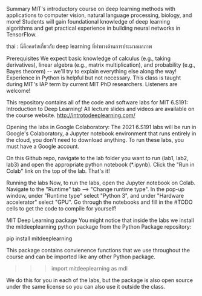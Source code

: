 Summary
MIT's introductory course on deep learning methods with applications to computer vision, natural language processing, biology, and more! Students will gain foundational knowledge of deep learning algorithms and get practical experience in building neural networks in TensorFlow. 

thai : นี่คือคอร์สเกี่ยวกับ deep learning ที่ทำทางด้านการประมวลผลภาพ


Prerequisites 
We expect basic knowledge of calculus (e.g., taking derivatives), linear algebra (e.g., matrix multiplication), and probability (e.g., Bayes theorem) -- we'll try to explain everything else along the way! Experience in Python is helpful but not necessary. This class is taught during MIT's IAP term by current MIT PhD researchers. Listeners are welcome!


This repository contains all of the code and software labs for MIT 6.S191: Introduction to Deep Learning! All lecture slides and videos are available on the course website. http://introtodeeplearning.com/

Opening the labs in Google Colaboratory:
The 2021 6.S191 labs will be run in Google's Colaboratory, a Jupyter notebook environment that runs entirely in the cloud, you don't need to download anything. To run these labs, you must have a Google account.

On this Github repo, navigate to the lab folder you want to run (lab1, lab2, lab3) and open the appropriate python notebook (*.ipynb). Click the "Run in Colab" link on the top of the lab. That's it!

Running the labs
Now, to run the labs, open the Jupyter notebook on Colab. Navigate to the "Runtime" tab --> "Change runtime type". In the pop-up window, under "Runtime type" select "Python 3", and under "Hardware accelerator" select "GPU". Go through the notebooks and fill in the #TODO cells to get the code to compile for yourself!

MIT Deep Learning package
You might notice that inside the labs we install the mitdeeplearning python package from the Python Package repository:

pip install mitdeeplearning

This package contains convienence functions that we use throughout the course and can be imported like any other Python package.

>>> import mitdeeplearning as mdl

We do this for you in each of the labs, but the package is also open source under the same license so you can also use it outside the class.

